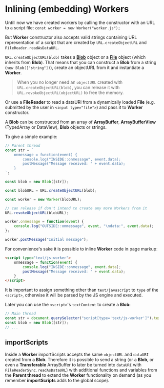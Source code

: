 # Inlining (embedding) Workers

Untill now we have created workers by calling the constructor with an URL to a script file:
`const worker = new Worker("worker.js");`

But **Worker** constructor also accepts valid strings containing URL representation of a script that are created by `URL.createObjectURL` and `FileReader.readAsDataURL`.

`URL.createObjectURL(blob)` takes a [**Blob**](https://developer.mozilla.org/en-US/docs/Web/API/Blob) object or a [**File**](https://developer.mozilla.org/en-US/docs/Web/API/File) object (which inherits from **Blob**). That means that you can construct a **Blob** from a string (`new Blob(["string"])`), create an objectURL from it and instantiate a **Worker**.

> When you no longer need an `objectURL` created with `URL.createObjectURL(blob)`, you can release it with `URL.revokeObjectURL(objectURL)` to free the memory.

Or use a **FileReader** to read a dataURI from a dynamically loaded **File** (e.g. submitted by the user in `<input type="file">`) and pass it to **Worker** constructor.

A **Blob** can be constructed from an array of **ArrayBuffer**, **ArrayBufferView** (TypedArray or DataView), **Blob** objects or strings.

To give a simple example:

```js
// Parent thread
const str = `
	onmessage = function(event) {
		console.log("INSIDE::onmessage", event.data);
		postMessage("Message received: " + event.data);
	}
`;

const blob = new Blob([str]);

const blobURL = URL.createObjectURL(blob);

const worker = new Worker(blobURL);

// can release if don't intend to create any more Workers from it
URL.revokeObjectURL(blobURL);

worker.onmessage = function(event) {
	console.log("OUTSIDE::onmessage", event, "\ndata:", event.data);
};

worker.postMessage("Initial message");
```

For convenience's sake it is possible to inline **Worker** code in page markup:

```html
<script type="text/js-worker">
	onmessage = function(event) {
		console.log("INSIDE::onmessage", event.data);
		postMessage("Message received: " + event.data);
	}
</script>
```

It is important to assign something other than `text/javascript` to `type` of the `<script>`, otherwise it will be parsed by the JS engine and executed.

Later you can use the `<script>`'s `textContent` to create a **Blob**:

```js
// Main thread
const str = document.querySelector("script[type='text/js-worker']").textContent;
const blob = new Blob([str]);
// ...
```

## importScripts

Inside a **Worker** importScripts accepts the same `objectURL` and `dataURI` created from a **Blob**. Therefore it is possible to send a string (or a **Blob**, or even a **Transferable** ArrayBuffer to later be turned into `dataURI` with `FileReaderSync.readAsDataURL`) with additional functions and variables from the **Parent thread** to extend the **Worker** functionality on demand (as you remember **importScripts** adds to the global scope).
